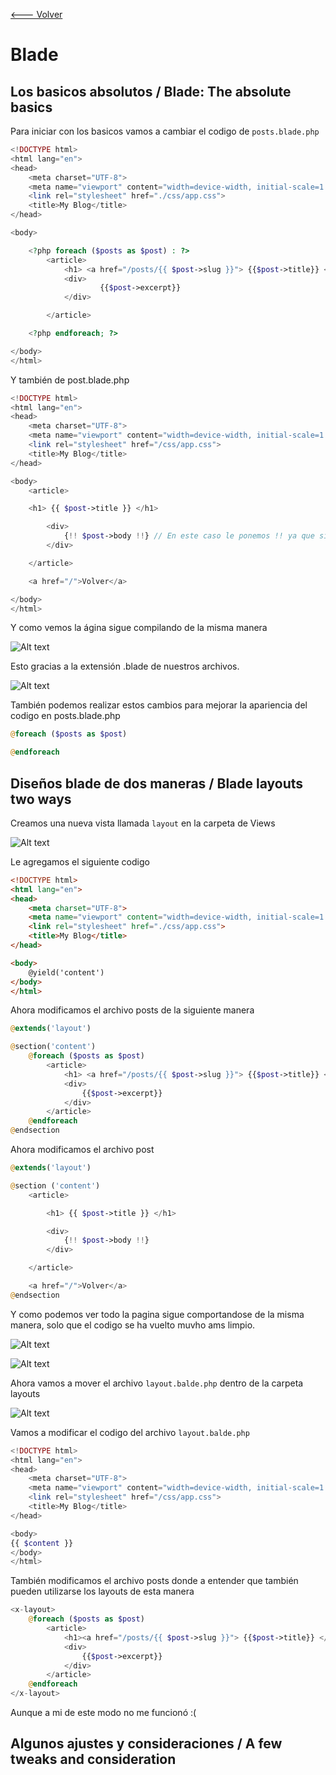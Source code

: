 [<--- Volver](/README.md)

# Blade

## Los basicos absolutos / Blade: The absolute basics

Para iniciar con los basicos vamos a cambiar el codigo de ``posts.blade.php``

```php
<!DOCTYPE html>
<html lang="en">
<head>
    <meta charset="UTF-8">
    <meta name="viewport" content="width=device-width, initial-scale=1.0">
    <link rel="stylesheet" href="./css/app.css">
    <title>My Blog</title>
</head>

<body>

    <?php foreach ($posts as $post) : ?>
        <article>
            <h1> <a href="/posts/{{ $post->slug }}"> {{$post->title}} </a> </h1>
            <div>
                    {{$post->excerpt}}
            </div>

        </article>

    <?php endforeach; ?>

</body>
</html>


```

Y también de post.blade.php
```php
<!DOCTYPE html>
<html lang="en">
<head>
    <meta charset="UTF-8">
    <meta name="viewport" content="width=device-width, initial-scale=1.0">
    <link rel="stylesheet" href="/css/app.css">
    <title>My Blog</title>
</head>

<body>
    <article>

    <h1> {{ $post->title }} </h1>

        <div>
            {!! $post->body !!} // En este caso le ponemos !! ya que si no lo hacemos se visualizan las etiquetas del body.
        </div>

    </article>

    <a href="/">Volver</a>

</body>
</html>
```

Y como vemos la ágina sigue compilando de la misma manera

![Alt text](image.png)

Esto gracias a la extensión .blade de nuestros archivos.

![Alt text](image-1.png)

También podemos realizar estos cambios para mejorar la apariencia del codigo en posts.blade.php

```php
@foreach ($posts as $post)

@endforeach
```

## Diseños blade de dos maneras / Blade layouts two ways

Creamos una nueva vista llamada ``layout`` en la carpeta de Views

![Alt text](image-2.png)

Le agregamos el siguiente codigo
```html
<!DOCTYPE html>
<html lang="en">
<head>
    <meta charset="UTF-8">
    <meta name="viewport" content="width=device-width, initial-scale=1.0">
    <link rel="stylesheet" href="./css/app.css">
    <title>My Blog</title>
</head>

<body>
    @yield('content')
</body>
</html>
```

Ahora modificamos el archivo posts de la siguiente manera

```php
@extends('layout')

@section('content')
    @foreach ($posts as $post)
        <article>
            <h1> <a href="/posts/{{ $post->slug }}"> {{$post->title}} </a> </h1>
            <div>
                {{$post->excerpt}}
            </div>
        </article>
    @endforeach
@endsection
```

Ahora modificamos el archivo post

```php
@extends('layout')

@section ('content')
    <article>

        <h1> {{ $post->title }} </h1>

        <div>
            {!! $post->body !!}
        </div>

    </article>

    <a href="/">Volver</a>
@endsection
```

Y como podemos ver todo la pagina sigue comportandose de la misma manera, solo que el codigo se ha vuelto muvho ams limpio.

![Alt text](image-3.png)

![Alt text](image-4.png)

Ahora vamos a mover el archivo `layout.balde.php` dentro de la carpeta layouts

![Alt text](image-5.png)

Vamos a modificar el codigo del archivo `layout.balde.php`

```php
<!DOCTYPE html>
<html lang="en">
<head>
    <meta charset="UTF-8">
    <meta name="viewport" content="width=device-width, initial-scale=1.0">
    <link rel="stylesheet" href="/css/app.css">
    <title>My Blog</title>
</head>

<body>
{{ $content }}
</body>
</html>
```

También modificamos el archivo posts donde a entender que también pueden utilizarse los layouts de esta manera

```php
<x-layout>
    @foreach ($posts as $post)
        <article>
            <h1><a href="/posts/{{ $post->slug }}"> {{$post->title}} </a></h1>
            <div>
                {{$post->excerpt}}
            </div>
        </article>
    @endforeach
</x-layout>
```

Aunque a mi de este modo no me funcionó :(

## Algunos ajustes y consideraciones / A few tweaks and consideration